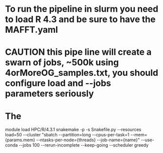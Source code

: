 # To run the pipeline in slurm you need to load R 4.3 and be sure to have the MAFFT.yaml

# CAUTION this pipe line will create a swarn of jobs, ~500k using 4orMoreOG_samples.txt, you should configure load and --jobs parameters seriously
# The 
module load HPC/R/4.3.1
snakemake -p -s Snakefile.py --resources load=50 --cluster "sbatch --partition=long --cpus-per-task=1 --mem={params.mem} --ntasks-per-node={threads} --job-name={name}" --use-conda --jobs 100 --rerun-incomplete --keep-going --scheduler greedy 
